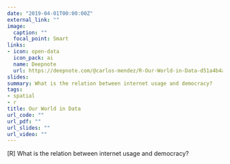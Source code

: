 ```yaml
---
date: "2019-04-01T00:00:00Z"
external_link: ""
image:
  caption: ""
  focal_point: Smart
links:
- icon: open-data
  icon_pack: ai
  name: Deepnote
  url: https://deepnote.com/@carlos-mendez/R-Our-World-in-Data-d51a4b4a-53c6-423a-ae3f-3049f57d67c2
slides: 
summary: What is the relation between internet usage and democracy?
tags:
- spatial
- r
title: Our World in Data
url_code: ""
url_pdf: ""
url_slides: ""
url_video: ""
---
```


[R] What is the relation between internet usage and democracy?
